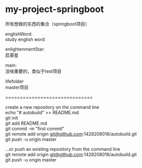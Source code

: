 # my-project-springboot
所有想做的东西的集合（springboot项目）

englishWord:<br/>
study english word

enlightenmentStar:<br/>
启蒙星

main:<br/>
没啥重要的，类似于test项目

lifefolder<br/>
master项目


==============================

create a new repository on the command line<br/>
echo "# autobuild" >> README.md<br/>
git init<br/>
git add README.md<br/>
git commit -m "first commit"<br/>
git remote add origin git@github.com:1428208016/autobuild.git<br/>
git push -u origin master<br/>

…or push an existing repository from the command line<br/>
git remote add origin git@github.com:1428208016/autobuild.git<br/>
git push -u origin master<br/>

